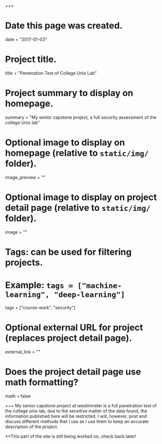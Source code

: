 +++
# Date this page was created.
date = "2017-01-03"

# Project title.
title = "Penetration Test of College Unix Lab"

# Project summary to display on homepage.
summary = "My senior capstone project, a full security assessment of the college Unix lab" 

# Optional image to display on homepage (relative to `static/img/` folder).
image_preview = ""

# Optional image to display on project detail page (relative to `static/img/` folder).
image = ""

# Tags: can be used for filtering projects.
# Example: `tags = ["machine-learning", "deep-learning"]`
tags = ["course-work", "security"]

# Optional external URL for project (replaces project detail page).
external_link = ""

# Does the project detail page use math formatting?
math = false

+++
My senior capstone project at westminster is a full penetration test of the college unix lab, due to the sensitive matter of the data found, the information published here will be restricted. I will, however, post and discuss different methods that I use as I use them to keep an accurate description of the project.

**This part of the site is still being worked on, check back later!
